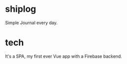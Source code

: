 # shiplog
Simple Journal every day.

# tech
It's a SPA, my first ever Vue app with a Firebase backend.
